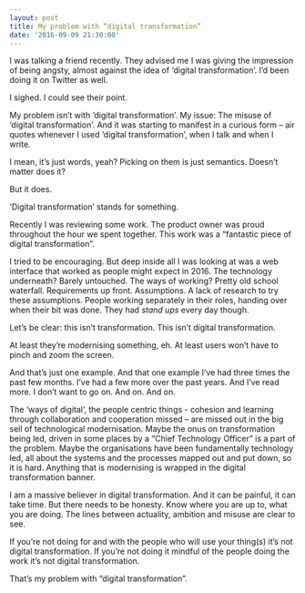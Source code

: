 ```yaml
---
layout: post
title: My problem with “digital transformation”
date: '2016-09-09 21:30:00'
---
```

I was talking a friend recently. They advised me I was giving the impression of being angsty, almost against the idea of ‘digital transformation’. I’d been doing it on Twitter as well.

I sighed. I could see their point.

My problem isn’t with ‘digital transformation’. My issue: The misuse of ‘digital transformation’. And it was starting to manifest in a curious form – air quotes whenever I used ‘digital transformation’, when I talk and when I write.

I mean, it’s just words, yeah? Picking on them is just semantics. Doesn’t matter does it?

But it does.

‘Digital transformation’ stands for something.

Recently I was reviewing some work. The product owner was proud throughout the hour we spent together. This work was a “fantastic piece of digital transformation”.

I tried to be encouraging. But deep inside all I was looking at was a web interface that worked as people might expect in 2016. The technology underneath? Barely untouched. The ways of working? Pretty old school waterfall. Requirements up front. Assumptions. A lack of research to try these assumptions. People working separately in their roles, handing over when their bit was done. They had *stand ups* every day though.

Let’s be clear: this isn’t transformation. This isn’t digital transformation.

At least they’re modernising something, eh. At least users won’t have to pinch and zoom the screen.

And that’s just one example. And that one example I’ve had three times the past few months. I’ve had a few more over the past years. And I’ve read more. I don’t want to go on. And on. And on.

The ‘ways of digital’, the people centric things - cohesion and learning through collaboration and cooperation missed – are missed out in the big sell of technological modernisation. Maybe the onus on transformation being led, driven in some places by a “Chief Technology Officer” is a part of the problem. Maybe the organisations have been fundamentally technology led, all about the systems and the processes mapped out and put down, so it is hard. Anything that is modernising is wrapped in the digital transformation banner.

I am a massive believer in digital transformation. And it can be painful, it can take time. But there needs to be honesty. Know where you are up to, what you are doing. The lines between actuality, ambition and misuse are clear to see.

If you’re not doing for and with the people who will use your thing(s) it’s not digital transformation. If you’re not doing it mindful of the people doing the work it’s not digital transformation.

That’s my problem with “digital transformation”.
